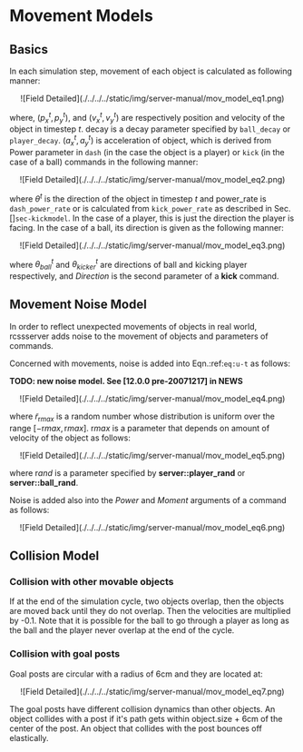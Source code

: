 # Movement Models

## Basics

In each simulation step, movement of each object is calculated as following manner:

<div align="center">
  ![Field Detailed](./../../../static/img/server-manual/mov_model_eq1.png)
</div>

where, $(p_x^t,p_y^t)$, and $(v_x^t,v_y^t)$ are respectively position
and velocity of the object in timestep $t$. decay is a decay parameter
specified by `ball_decay` or `player_decay`. $(a_x^t,a_y^t)$ is
acceleration of object, which is derived from Power parameter in `dash`
(in the case the object is a player) or `kick` (in the case of a ball)
commands in the following manner:

<div align="center">
  ![Field Detailed](./../../../static/img/server-manual/mov_model_eq2.png)
</div>

where $\theta^t$ is the direction of the object in timestep $t$ and
power_rate is `dash_power_rate` or is calculated from `kick_power_rate`
as described in Sec. []`sec-kickmodel`.<!---Correct this refrence later--->
In the case of a player, this is just the direction the player is facing.
In the case of a ball, its direction is given as the following manner:

<div align="center">
  ![Field Detailed](./../../../static/img/server-manual/mov_model_eq3.png)
</div>

where $\theta^t_{ball}$ and $\theta^t_{kicker}$ are directions of
ball and kicking player respectively, and *Direction* is the second parameter
of a **kick** command.

## Movement Noise Model

In order to reflect unexpected movements of objects in real world,
rcssserver adds noise to the movement of objects and parameters of commands.

Concerned with movements,
noise is added into Eqn.:ref:`eq:u-t` as follows:
<!---Correct this refrence later--->
**TODO: new noise model. See \[12.0.0 pre-20071217\] in NEWS**

<div align="center">
  ![Field Detailed](./../../../static/img/server-manual/mov_model_eq4.png)
</div>


where $\tilde{r}_{\mathrm rmax}$ is a random number whose distribution
is uniform over the range $[-{\mathrm rmax},{\mathrm rmax}]$.
${\mathrm rmax}$ is a parameter that depends on amount of velocity
of the object as follows:

<div align="center">
  ![Field Detailed](./../../../static/img/server-manual/mov_model_eq5.png)
</div>


where ${\mathrm rand}$ is a parameter specified by **server::player_rand**
or **server::ball_rand**.

Noise is added also into the *Power* and *Moment* arguments of a
command as follows:

<div align="center">
  ![Field Detailed](./../../../static/img/server-manual/mov_model_eq6.png)
</div>


## Collision Model

### Collision with other movable objects

If at the end of the simulation cycle, two objects overlap, then the
objects are moved back until they do not overlap.
Then the velocities are multiplied by -0.1.
Note that it is possible for the ball to go through a player as long
as the ball and the player never overlap at the end of the cycle.

### Collision with goal posts

Goal posts are circular with a radius of 6cm and they are located at:

<div align="center">
  ![Field Detailed](./../../../static/img/server-manual/mov_model_eq7.png)
</div>


The goal posts have different collision dynamics than other
objects. An object collides with a post if it's path gets within
object.size + 6cm of the center of the post. An object that
collides with the post bounces off elastically.
